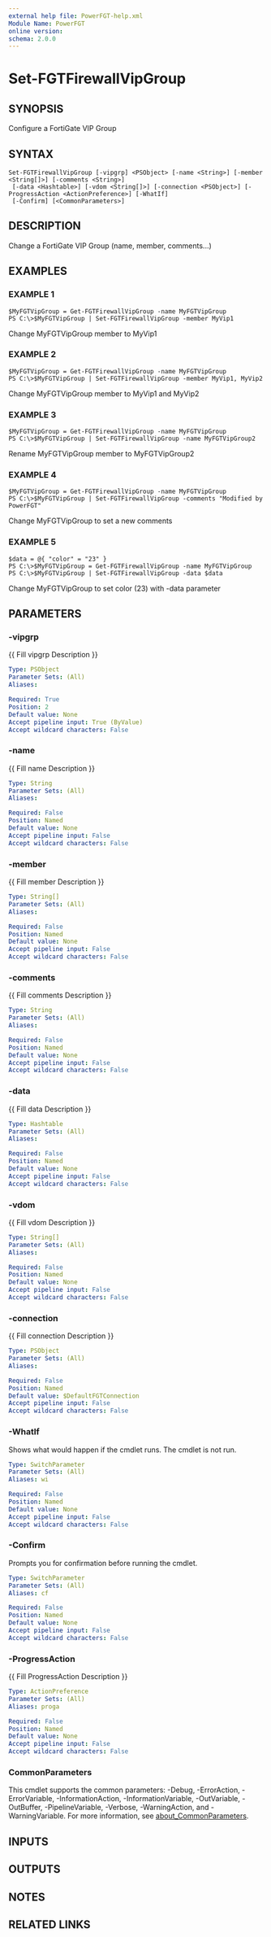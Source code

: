 ```yaml
---
external help file: PowerFGT-help.xml
Module Name: PowerFGT
online version:
schema: 2.0.0
---
```


# Set-FGTFirewallVipGroup

## SYNOPSIS
Configure a FortiGate VIP Group

## SYNTAX

```
Set-FGTFirewallVipGroup [-vipgrp] <PSObject> [-name <String>] [-member <String[]>] [-comments <String>]
 [-data <Hashtable>] [-vdom <String[]>] [-connection <PSObject>] [-ProgressAction <ActionPreference>] [-WhatIf]
 [-Confirm] [<CommonParameters>]
```

## DESCRIPTION
Change a FortiGate VIP Group (name, member, comments...)

## EXAMPLES

### EXAMPLE 1
```
$MyFGTVipGroup = Get-FGTFirewallVipGroup -name MyFGTVipGroup
PS C:\>$MyFGTVipGroup | Set-FGTFirewallVipGroup -member MyVip1
```

Change MyFGTVipGroup member to MyVip1

### EXAMPLE 2
```
$MyFGTVipGroup = Get-FGTFirewallVipGroup -name MyFGTVipGroup
PS C:\>$MyFGTVipGroup | Set-FGTFirewallVipGroup -member MyVip1, MyVip2
```

Change MyFGTVipGroup member to MyVip1 and MyVip2

### EXAMPLE 3
```
$MyFGTVipGroup = Get-FGTFirewallVipGroup -name MyFGTVipGroup
PS C:\>$MyFGTVipGroup | Set-FGTFirewallVipGroup -name MyFGTVipGroup2
```

Rename MyFGTVipGroup member to MyFGTVipGroup2

### EXAMPLE 4
```
$MyFGTVipGroup = Get-FGTFirewallVipGroup -name MyFGTVipGroup
PS C:\>$MyFGTVipGroup | Set-FGTFirewallVipGroup -comments "Modified by PowerFGT"
```

Change MyFGTVipGroup to set a new comments

### EXAMPLE 5
```
$data = @{ "color" = "23" }
PS C:\>$MyFGTVipGroup = Get-FGTFirewallVipGroup -name MyFGTVipGroup
PS C:\>$MyFGTVipGroup | Set-FGTFirewallVipGroup -data $data
```

Change MyFGTVipGroup to set color (23) with -data parameter

## PARAMETERS

### -vipgrp
{{ Fill vipgrp Description }}

```yaml
Type: PSObject
Parameter Sets: (All)
Aliases:

Required: True
Position: 2
Default value: None
Accept pipeline input: True (ByValue)
Accept wildcard characters: False
```

### -name
{{ Fill name Description }}

```yaml
Type: String
Parameter Sets: (All)
Aliases:

Required: False
Position: Named
Default value: None
Accept pipeline input: False
Accept wildcard characters: False
```

### -member
{{ Fill member Description }}

```yaml
Type: String[]
Parameter Sets: (All)
Aliases:

Required: False
Position: Named
Default value: None
Accept pipeline input: False
Accept wildcard characters: False
```

### -comments
{{ Fill comments Description }}

```yaml
Type: String
Parameter Sets: (All)
Aliases:

Required: False
Position: Named
Default value: None
Accept pipeline input: False
Accept wildcard characters: False
```

### -data
{{ Fill data Description }}

```yaml
Type: Hashtable
Parameter Sets: (All)
Aliases:

Required: False
Position: Named
Default value: None
Accept pipeline input: False
Accept wildcard characters: False
```

### -vdom
{{ Fill vdom Description }}

```yaml
Type: String[]
Parameter Sets: (All)
Aliases:

Required: False
Position: Named
Default value: None
Accept pipeline input: False
Accept wildcard characters: False
```

### -connection
{{ Fill connection Description }}

```yaml
Type: PSObject
Parameter Sets: (All)
Aliases:

Required: False
Position: Named
Default value: $DefaultFGTConnection
Accept pipeline input: False
Accept wildcard characters: False
```

### -WhatIf
Shows what would happen if the cmdlet runs.
The cmdlet is not run.

```yaml
Type: SwitchParameter
Parameter Sets: (All)
Aliases: wi

Required: False
Position: Named
Default value: None
Accept pipeline input: False
Accept wildcard characters: False
```

### -Confirm
Prompts you for confirmation before running the cmdlet.

```yaml
Type: SwitchParameter
Parameter Sets: (All)
Aliases: cf

Required: False
Position: Named
Default value: None
Accept pipeline input: False
Accept wildcard characters: False
```

### -ProgressAction
{{ Fill ProgressAction Description }}

```yaml
Type: ActionPreference
Parameter Sets: (All)
Aliases: proga

Required: False
Position: Named
Default value: None
Accept pipeline input: False
Accept wildcard characters: False
```

### CommonParameters
This cmdlet supports the common parameters: -Debug, -ErrorAction, -ErrorVariable, -InformationAction, -InformationVariable, -OutVariable, -OutBuffer, -PipelineVariable, -Verbose, -WarningAction, and -WarningVariable. For more information, see [about_CommonParameters](http://go.microsoft.com/fwlink/?LinkID=113216).

## INPUTS

## OUTPUTS

## NOTES

## RELATED LINKS
